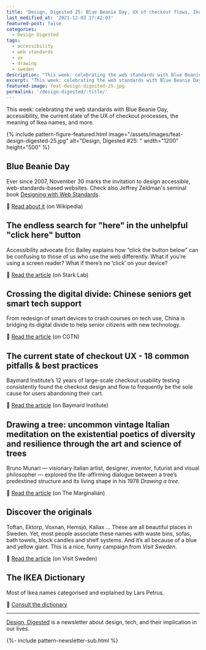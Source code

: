 ```yaml
---
title: "Design, Digested 25: Blue Beanie Day, UX of checkout flows, Ikea names"
last_modified_at: '2021-12-03 17:42:03'
featured-post: false
categories:
  - Design Digested
tags:
  - accessibility
  - web standards
  - ux
  - drawing
  - sweden
description: "This week: celebrating the web standards with Blue Beanie Day, accessibility, the current state of checkout UX, the meaning of Ikea names, and more."
excerpt: "This week: celebrating the web standards with Blue Beanie Day, accessibility, the current state of checkout UX, the meaning of Ikea names, and more."
featured-image: feat-design-digested-25.jpg
permalink: '/design-digested/:title/'
---
```

<p class="lead">This week: celebrating the web standards with Blue Beanie Day, accessibility, the current state of the UX of checkout processes, the meaning of Ikea names, and more.</p>

<!--more-->

{% include pattern-figure-featured.html image="/assets/images/feat-design-digested-25.jpg" alt="Design, Digested #25: " width="1200" height="500" %}

## Blue Beanie Day

Ever since 2007, November 30 marks the invitation to design accessible, web-standards-based websites. Check also Jeffrey Zeldman's seminal book <a href="https://www.goodreads.com/book/show/259072.Designing_with_Web_Standards">Designing with Web Standards</a>.

<p class="detached">🔗 <a href="https://en.wikipedia.org/wiki/Blue_Beanie_Day" target="_blank" rel="noopener">Read about it</a> (on Wikipedia)</p>

## The endless search for "here" in the unhelpful "click here" button

Accessibility advocate Eric Bailey explains how “click the button below” can be confusing to those of us who use the web differently. What if you’re using a screen reader? What if there’s no ‘click’ on your device?

<p class="detached">🔗 <a href="https://www.getstark.co/blog/the-endless-search-for-here-in-the-unhelpful-click-here-button" target="_blank" rel="noopener">Read the article</a> (on Stark Lab)</p>

## Crossing the digital divide: Chinese seniors get smart tech support

From redesign of smart devices to crash courses on tech use, China is bridging its digital divide to help senior citizens with new technology.

<p class="detached">🔗 <a href="https://news.cgtn.com/news/3163544d77554464776c6d636a4e6e62684a4856/index.html" target="_blank" rel="noopener">Read the article</a> (on CGTN)</p>

## The current state of checkout UX - 18 common pitfalls & best practices

Baymard Institute’s 12 years of large-scale checkout usability testing consistently found the checkout design and flow to frequently be the sole cause for users abandoning their cart. 

<p class="detached">🔗 <a href="https://baymard.com/blog/current-state-of-checkout-ux" target="_blank" rel="noopener">Read the article</a> (on Baymard Institute)</p>

## Drawing a tree: uncommon vintage Italian meditation on the existential poetics of diversity and resilience through the art and science of trees

Bruno Munari — visionary Italian artist, designer, inventor, futurist and visual philosopher — explored the life-affirming dialogue between a tree’s predestined structure and its living shape in his 1978 <em>Drawing a tree</em>.

<p class="detached">🔗 <a href="https://www.themarginalian.org/2021/11/05/drawing-a-tree-bruno-munari" target="_blank" rel="noopener">Read the article</a> (on The Marginalian)</p>

## Discover the originals

Toftan, Ektorp, Voxnan, Hemsjö, Kallax … These are all beautiful places in Sweden. Yet, most people associate these names with waste bins, sofas, bath towels, block candles and shelf systems. And it’s all because of a blue and yellow giant. This is a nice, funny campaign from <em>Visit Sweden</em>. 

<p class="detached">🔗 <a href="https://visitsweden.com/discover-the-originals/" target="_blank" rel="noopener">Read the article</a> (on Visit Sweden)</p>

## The IKEA Dictionary

Most of Ikea names categorised and explained by Lars Petrus. 

<p class="detached">🔗 <a href="https://lar5.com/ikea/" target="_blank" rel="noopener">Consult the dictionary</a> </p>

<hr>

<p class="detached"><a href="/design-inspiration-newsletter-silvia-maggi/" title="Go to the Newsletter page">Design, Digested</a> is a newsletter about design, tech, and their implication in our lives.</p>

{%- include pattern-newsletter-sub.html %}

